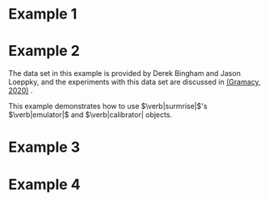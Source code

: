# Example 1

# Example 2

The data set in this example is provided by Derek Bingham and Jason Loeppky, and the experiments with this data set are discussed in [(Gramacy, 2020)](https://bookdown.org/rbg/surrogates/chap8.html) . 

This example demonstrates how to use $\verb|surmrise|$'s  $\verb|emulator|$ and  $\verb|calibrator| objects.

# Example 3

# Example 4


